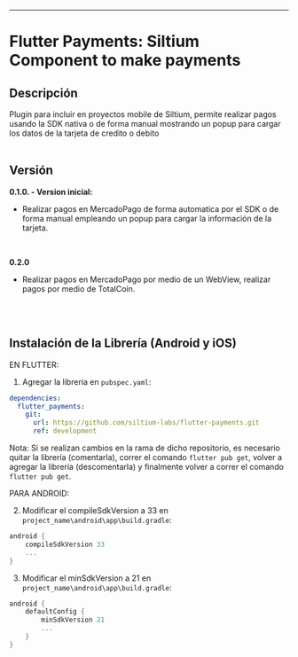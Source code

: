 ------------------------------------------
# **Flutter Payments: Siltium Component to make payments**<br> 

## **Descripción**
Plugin para incluir en proyectos mobile de Siltium, permite realizar pagos usando la SDK nativa o de forma manual mostrando un popup para cargar los datos de la tarjeta de credito o debito
<br>
<br>

## **Versión**
**0.1.0. - Version inicial:**
<br>
- Realizar pagos en MercadoPago de forma automatica por el SDK o de forma manual empleando un popup para cargar la información de la tarjeta.
<br>

**0.2.0**
<br>
- Realizar pagos en MercadoPago por medio de un WebView, realizar pagos por medio de TotalCoin.
<br>
<br>

## **Instalación de la Librería (Android y iOS)**
EN FLUTTER:

1) Agregar la libreria en `pubspec.yaml`:
```yaml
dependencies:
  flutter_payments:
    git:
      url: https://github.com/siltium-labs/flutter-payments.git
      ref: development
```
Nota: Si se realizan cambios en la rama de dicho repositorio, es necesario quitar la librería (comentarla), correr el comando `flutter pub get`, volver a agregar la librería (descomentarla) y finalmente volver a correr el comando `flutter pub get`.

PARA ANDROID:

2) Modificar el compileSdkVersion a 33 en `project_name\android\app\build.gradle`:
```gradle
android {
    compileSdkVersion 33
    ...
}
```

3) Modificar el minSdkVersion a 21 en `project_name\android\app\build.gradle`:
```gradle
android {
    defaultConfig {
        minSdkVersion 21
        ...
    }
}
```

